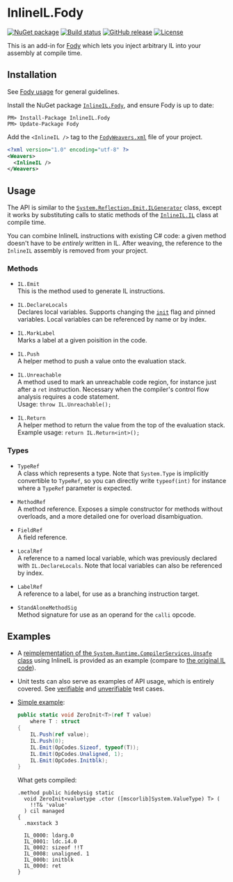 # InlineIL.Fody

[![NuGet package](https://img.shields.io/nuget/v/InlineIL.Fody.svg)](https://www.nuget.org/packages/InlineIL.Fody)
[![Build status](https://ci.appveyor.com/api/projects/status/qs6051y6i3228afn/branch/master?svg=true)](https://ci.appveyor.com/project/ltrzesniewski/inlineil-fody/branch/master)
[![GitHub release](https://img.shields.io/github/release/ltrzesniewski/InlineIL.Fody.svg)](https://github.com/ltrzesniewski/InlineIL.Fody/releases)
[![License](https://img.shields.io/badge/license-MIT-blue.svg)](https://github.com/ltrzesniewski/InlineIL.Fody/blob/master/LICENSE)

This is an add-in for [Fody](https://github.com/Fody/Fody) which lets you inject arbitrary IL into your assembly at compile time.

## Installation

See [Fody usage](https://github.com/Fody/Fody#usage) for general guidelines.

Install the NuGet package [`InlineIL.Fody`](https://www.nuget.org/packages/InlineIL.Fody), and ensure Fody is up to date:

```
PM> Install-Package InlineIL.Fody
PM> Update-Package Fody
```

Add the `<InlineIL />` tag to the [`FodyWeavers.xml`](https://github.com/Fody/Fody#add-fodyweaversxml) file of your project.

```XML
<?xml version="1.0" encoding="utf-8" ?>
<Weavers>
  <InlineIL />
</Weavers>
```

## Usage

The API is similar to the [`System.Reflection.Emit.ILGenerator`](https://docs.microsoft.com/en-us/dotnet/api/system.reflection.emit.ilgenerator) class, except it works by substituting calls to static methods of the [`InlineIL.IL`](https://github.com/ltrzesniewski/InlineIL.Fody/blob/master/src/InlineIL/IL.cs) class at compile time.

You can combine InlineIL instructions with existing C# code: a given method doesn't have to be *entirely* written in IL. After weaving, the reference to the `InlineIL` assembly is removed from your project.

### Methods

 - `IL.Emit`  
   This is the method used to generate IL instructions.

 - `IL.DeclareLocals`  
   Declares local variables. Supports changing the [`init`](https://docs.microsoft.com/en-us/dotnet/api/system.reflection.emit.methodbuilder.initlocals) flag and pinned variables. Local variables can be referenced by name or by index.

 - `IL.MarkLabel`  
   Marks a label at a given poisition in the code.
   
 - `IL.Push`  
   A helper method to push a value onto the evaluation stack.

 - `IL.Unreachable`  
   A method used to mark an unreachable code region, for instance just after a `ret` instruction. Necessary when the compiler's control flow analysis requires a code statement.  
   Usage: `throw IL.Unreachable();`

 - `IL.Return`  
   A helper method to return the value from the top of the evaluation stack.  
   Example usage: `return IL.Return<int>();`

### Types

 - `TypeRef`  
   A class which represents a type. Note that `System.Type` is implicitly convertible to `TypeRef`, so you can directly write `typeof(int)` for instance where a `TypeRef` parameter is expected.

 - `MethodRef`  
   A method reference. Exposes a simple constructor for methods without overloads, and a more detailed one for overload disambiguation.

 - `FieldRef`  
   A field reference.

 - `LocalRef`  
   A reference to a named local variable, which was previously declared with `IL.DeclareLocals`. Note that local variables can also be referenced by index.

 - `LabelRef`  
   A reference to a label, for use as a branching instruction target.

 - `StandAloneMethodSig`  
   Method signature for use as an operand for the `calli` opcode.

## Examples

- A [reimplementation of the `System.Runtime.CompilerServices.Unsafe` class](https://github.com/ltrzesniewski/InlineIL.Fody/blob/master/src/InlineIL.Examples/Unsafe.cs) using InlineIL is provided as an example (compare to [the original IL code](https://github.com/dotnet/corefx/blob/master/src/System.Runtime.CompilerServices.Unsafe/src/System.Runtime.CompilerServices.Unsafe.il)).

- Unit tests can also serve as examples of API usage, which is entirely covered. See [verifiable](https://github.com/ltrzesniewski/InlineIL.Fody/tree/master/src/InlineIL.Tests.AssemblyToProcess) and [unverifiable](https://github.com/ltrzesniewski/InlineIL.Fody/tree/master/src/InlineIL.Tests.UnverifiableAssemblyToProcess) test cases.

 - [Simple example](https://github.com/ltrzesniewski/InlineIL.Fody/blob/master/src/InlineIL.Examples/Examples.cs):

    ```C#
    public static void ZeroInit<T>(ref T value)
        where T : struct
    {
        IL.Push(ref value);
        IL.Push(0);
        IL.Emit(OpCodes.Sizeof, typeof(T));
        IL.Emit(OpCodes.Unaligned, 1);
        IL.Emit(OpCodes.Initblk);
    }
    ```

    What gets compiled:

    ```
    .method public hidebysig static 
      void ZeroInit<valuetype .ctor ([mscorlib]System.ValueType) T> (
        !!T& 'value'
      ) cil managed 
    {
      .maxstack 3

      IL_0000: ldarg.0
      IL_0001: ldc.i4.0
      IL_0002: sizeof !!T
      IL_0008: unaligned. 1
      IL_000b: initblk
      IL_000d: ret
    }
    ```

